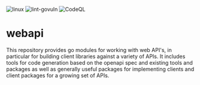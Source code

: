![linux](https://github.com/cloudengio/webapi/actions/workflows/linux.yml/badge.svg)
![lint-govuln](https://github.com/cloudengio/webapi/actions/workflows/lint-govuln.yml/badge.svg)
![CodeQL](https://github.com/cloudengio/webapi/actions/workflows/codeql.yml/badge.svg)

# webapi

This repository provides go modules for working with web API's, in particular
for building client libraries against a variety of APIs. It includes
tools for code generation based on the openapi spec and existing tools
and packages as well as generally useful packages for implementing clients
and client packages for a growing set of APIs.
